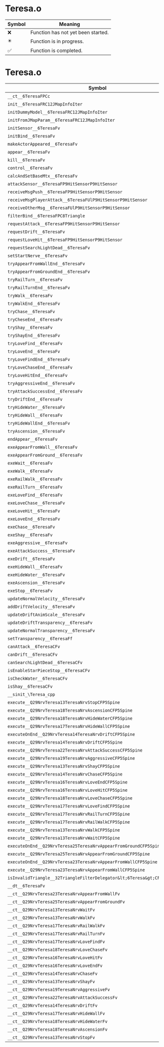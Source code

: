 # Teresa.o
| Symbol | Meaning 
| ------------- | ------------- 
| :x: | Function has not yet been started. 
| :eight_pointed_black_star: | Function is in progress. 
| :white_check_mark: | Function is completed. 


# Teresa.o
| Symbol | Decompiled? |
| ------------- | ------------- |
| `__ct__6TeresaFPCc` | :x: |
| `init__6TeresaFRC12JMapInfoIter` | :x: |
| `initDummyModel__6TeresaFRC12JMapInfoIter` | :x: |
| `initFromJMapParam__6TeresaFRC12JMapInfoIter` | :x: |
| `initSensor__6TeresaFv` | :x: |
| `initBind__6TeresaFv` | :x: |
| `makeActorAppeared__6TeresaFv` | :x: |
| `appear__6TeresaFv` | :x: |
| `kill__6TeresaFv` | :x: |
| `control__6TeresaFv` | :x: |
| `calcAndSetBaseMtx__6TeresaFv` | :x: |
| `attackSensor__6TeresaFP9HitSensorP9HitSensor` | :x: |
| `receiveMsgPush__6TeresaFP9HitSensorP9HitSensor` | :x: |
| `receiveMsgPlayerAttack__6TeresaFUlP9HitSensorP9HitSensor` | :x: |
| `receiveOtherMsg__6TeresaFUlP9HitSensorP9HitSensor` | :x: |
| `filterBind__6TeresaFPC8Triangle` | :x: |
| `requestAttack__6TeresaFP9HitSensorP9HitSensor` | :x: |
| `requestDrift__6TeresaFv` | :x: |
| `requestLoveHit__6TeresaFP9HitSensorP9HitSensor` | :x: |
| `requestSearchLightDead__6TeresaFv` | :x: |
| `setStartNerve__6TeresaFv` | :x: |
| `tryAppearFromWallEnd__6TeresaFv` | :x: |
| `tryAppearFromGroundEnd__6TeresaFv` | :x: |
| `tryRailTurn__6TeresaFv` | :x: |
| `tryRailTurnEnd__6TeresaFv` | :x: |
| `tryWalk__6TeresaFv` | :x: |
| `tryWalkEnd__6TeresaFv` | :x: |
| `tryChase__6TeresaFv` | :x: |
| `tryCheseEnd__6TeresaFv` | :x: |
| `tryShay__6TeresaFv` | :x: |
| `tryShayEnd__6TeresaFv` | :x: |
| `tryLoveFind__6TeresaFv` | :x: |
| `tryLoveEnd__6TeresaFv` | :x: |
| `tryLoveFindEnd__6TeresaFv` | :x: |
| `tryLoveChaseEnd__6TeresaFv` | :x: |
| `tryLoveHitEnd__6TeresaFv` | :x: |
| `tryAggressiveEnd__6TeresaFv` | :x: |
| `tryAttackSuccessEnd__6TeresaFv` | :x: |
| `tryDriftEnd__6TeresaFv` | :x: |
| `tryHideWater__6TeresaFv` | :x: |
| `tryHideWall__6TeresaFv` | :x: |
| `tryHideWallEnd__6TeresaFv` | :x: |
| `tryAscension__6TeresaFv` | :x: |
| `endAppear__6TeresaFv` | :x: |
| `exeAppearFromWall__6TeresaFv` | :x: |
| `exeAppearFromGround__6TeresaFv` | :x: |
| `exeWait__6TeresaFv` | :x: |
| `exeWalk__6TeresaFv` | :x: |
| `exeRailWalk__6TeresaFv` | :x: |
| `exeRailTurn__6TeresaFv` | :x: |
| `exeLoveFind__6TeresaFv` | :x: |
| `exeLoveChase__6TeresaFv` | :x: |
| `exeLoveHit__6TeresaFv` | :x: |
| `exeLoveEnd__6TeresaFv` | :x: |
| `exeChase__6TeresaFv` | :x: |
| `exeShay__6TeresaFv` | :x: |
| `exeAggressive__6TeresaFv` | :x: |
| `exeAttackSuccess__6TeresaFv` | :x: |
| `exeDrift__6TeresaFv` | :x: |
| `exeHideWall__6TeresaFv` | :x: |
| `exeHideWater__6TeresaFv` | :x: |
| `exeAscension__6TeresaFv` | :x: |
| `exeStop__6TeresaFv` | :x: |
| `updateNormalVelocity__6TeresaFv` | :x: |
| `addDriftVelocity__6TeresaFv` | :x: |
| `updateDriftAnimScale__6TeresaFv` | :x: |
| `updateDriftTransparency__6TeresaFv` | :x: |
| `updateNormalTransparency__6TeresaFv` | :x: |
| `setTransparency__6TeresaFf` | :x: |
| `canAttack__6TeresaCFv` | :x: |
| `canDrift__6TeresaCFv` | :x: |
| `canSearchLightDead__6TeresaCFv` | :x: |
| `isEnableStarPieceStop__6TeresaCFv` | :x: |
| `isCheckWater__6TeresaCFv` | :x: |
| `isShay__6TeresaCFv` | :x: |
| `__sinit_\Teresa_cpp` | :x: |
| `execute__Q29NrvTeresa13TeresaNrvStopCFP5Spine` | :x: |
| `execute__Q29NrvTeresa18TeresaNrvAscensionCFP5Spine` | :x: |
| `execute__Q29NrvTeresa18TeresaNrvHideWaterCFP5Spine` | :x: |
| `execute__Q29NrvTeresa17TeresaNrvHideWallCFP5Spine` | :x: |
| `executeOnEnd__Q29NrvTeresa14TeresaNrvDriftCFP5Spine` | :x: |
| `execute__Q29NrvTeresa14TeresaNrvDriftCFP5Spine` | :x: |
| `execute__Q29NrvTeresa22TeresaNrvAttackSuccessCFP5Spine` | :x: |
| `execute__Q29NrvTeresa19TeresaNrvAggressiveCFP5Spine` | :x: |
| `execute__Q29NrvTeresa13TeresaNrvShayCFP5Spine` | :x: |
| `execute__Q29NrvTeresa14TeresaNrvChaseCFP5Spine` | :x: |
| `execute__Q29NrvTeresa16TeresaNrvLoveEndCFP5Spine` | :x: |
| `execute__Q29NrvTeresa16TeresaNrvLoveHitCFP5Spine` | :x: |
| `execute__Q29NrvTeresa18TeresaNrvLoveChaseCFP5Spine` | :x: |
| `execute__Q29NrvTeresa17TeresaNrvLoveFindCFP5Spine` | :x: |
| `execute__Q29NrvTeresa17TeresaNrvRailTurnCFP5Spine` | :x: |
| `execute__Q29NrvTeresa17TeresaNrvRailWalkCFP5Spine` | :x: |
| `execute__Q29NrvTeresa13TeresaNrvWalkCFP5Spine` | :x: |
| `execute__Q29NrvTeresa13TeresaNrvWaitCFP5Spine` | :x: |
| `executeOnEnd__Q29NrvTeresa25TeresaNrvAppearFromGroundCFP5Spine` | :x: |
| `execute__Q29NrvTeresa25TeresaNrvAppearFromGroundCFP5Spine` | :x: |
| `executeOnEnd__Q29NrvTeresa23TeresaNrvAppearFromWallCFP5Spine` | :x: |
| `execute__Q29NrvTeresa23TeresaNrvAppearFromWallCFP5Spine` | :x: |
| `isInvalidTriangle__32TriangleFilterDelegator&lt;6Teresa&gt;CFPC8Triangle` | :x: |
| `__dt__6TeresaFv` | :x: |
| `__ct__Q29NrvTeresa23TeresaNrvAppearFromWallFv` | :x: |
| `__ct__Q29NrvTeresa25TeresaNrvAppearFromGroundFv` | :x: |
| `__ct__Q29NrvTeresa13TeresaNrvWaitFv` | :x: |
| `__ct__Q29NrvTeresa13TeresaNrvWalkFv` | :x: |
| `__ct__Q29NrvTeresa17TeresaNrvRailWalkFv` | :x: |
| `__ct__Q29NrvTeresa17TeresaNrvRailTurnFv` | :x: |
| `__ct__Q29NrvTeresa17TeresaNrvLoveFindFv` | :x: |
| `__ct__Q29NrvTeresa18TeresaNrvLoveChaseFv` | :x: |
| `__ct__Q29NrvTeresa16TeresaNrvLoveHitFv` | :x: |
| `__ct__Q29NrvTeresa16TeresaNrvLoveEndFv` | :x: |
| `__ct__Q29NrvTeresa14TeresaNrvChaseFv` | :x: |
| `__ct__Q29NrvTeresa13TeresaNrvShayFv` | :x: |
| `__ct__Q29NrvTeresa19TeresaNrvAggressiveFv` | :x: |
| `__ct__Q29NrvTeresa22TeresaNrvAttackSuccessFv` | :x: |
| `__ct__Q29NrvTeresa14TeresaNrvDriftFv` | :x: |
| `__ct__Q29NrvTeresa17TeresaNrvHideWallFv` | :x: |
| `__ct__Q29NrvTeresa18TeresaNrvHideWaterFv` | :x: |
| `__ct__Q29NrvTeresa18TeresaNrvAscensionFv` | :x: |
| `__ct__Q29NrvTeresa13TeresaNrvStopFv` | :x: |
